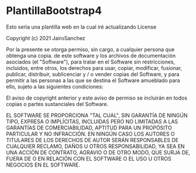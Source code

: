 # PlantillaBootstrap4
Esto seria una plantilla web en la cual iré actualizando
License

Copyright (c) 2021 JairoSanchez

Por la presente se otorga permiso, sin cargo, a cualquier persona que obtenga una copia.
de este software y los archivos de documentación asociados (el "Software"), para tratar
en el Software sin restricciones, incluidos, entre otros, los derechos
para usar, copiar, modificar, fusionar, publicar, distribuir, sublicenciar y / o vender
copias del Software, y para permitir a las personas a las que se destina el Software
amueblado para ello, sujeto a las siguientes condiciones:

El aviso de copyright anterior y este aviso de permiso se incluirán en todos
copias o partes sustanciales del Software.

EL SOFTWARE SE PROPORCIONA "TAL CUAL", SIN GARANTÍA DE NINGÚN TIPO, EXPRESA O
IMPLÍCITAS, INCLUIDAS PERO NO LIMITADAS A LAS GARANTÍAS DE COMERCIABILIDAD,
APTITUD PARA UN PROPÓSITO PARTICULAR Y NO INFRACCIÓN. EN NINGÚN CASO
LOS AUTORES O TITULARES DE LOS DERECHOS DE AUTOR SERÁN RESPONSABLES DE CUALQUIER RECLAMO, DAÑOS U OTROS
RESPONSABILIDAD, YA SEA EN UNA ACCIÓN DE CONTRATO, AGRAVIO O DE OTRO MODO, QUE SURJA DE,
FUERA DE O EN RELACIÓN CON EL SOFTWARE O EL USO U OTROS NEGOCIOS EN EL
SOFTWARE.
